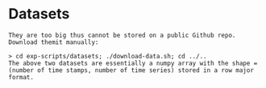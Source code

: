 Datasets
=======
    They are too big thus cannot be stored on a public Github repo.
    Download themit manually:

	> cd exp-scripts/datasets; ./download-data.sh; cd ../..
	The above two datasets are essentially a numpy array with the shape = (number of time stamps, number of time series) stored in a row major format. 
